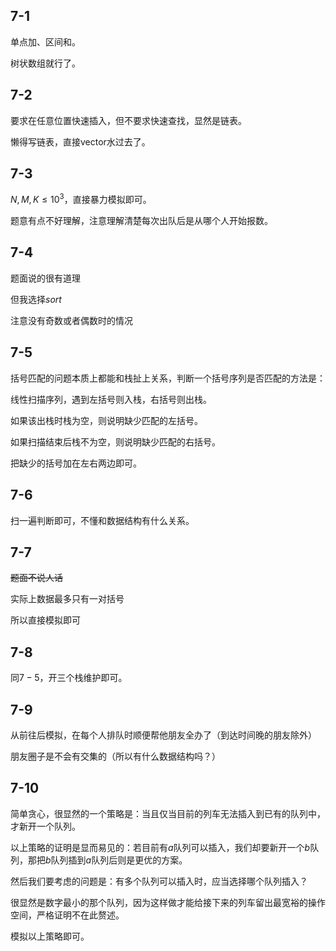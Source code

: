 ## 7-1

单点加、区间和。

树状数组就行了。

## 7-2

要求在任意位置快速插入，但不要求快速查找，显然是链表。

懒得写链表，直接vector水过去了。

## 7-3

$N,M,K ≤ 10^3$，直接暴力模拟即可。

题意有点不好理解，注意理解清楚每次出队后是从哪个人开始报数。

## 7-4

题面说的很有道理

但我选择$sort$

注意没有奇数或者偶数时的情况

## 7-5

括号匹配的问题本质上都能和栈扯上关系，判断一个括号序列是否匹配的方法是：

线性扫描序列，遇到左括号则入栈，右括号则出栈。

如果该出栈时栈为空，则说明缺少匹配的左括号。

如果扫描结束后栈不为空，则说明缺少匹配的右括号。

把缺少的括号加在左右两边即可。

## 7-6

扫一遍判断即可，不懂和数据结构有什么关系。

## 7-7

~~题面不说人话~~

实际上数据最多只有一对括号

所以直接模拟即可

## 7-8

同$7-5$，开三个栈维护即可。

## 7-9

从前往后模拟，在每个人排队时顺便帮他朋友全办了（到达时间晚的朋友除外）

朋友圈子是不会有交集的（所以有什么数据结构吗？）

## 7-10

简单贪心，很显然的一个策略是：当且仅当目前的列车无法插入到已有的队列中，才新开一个队列。

以上策略的证明是显而易见的：若目前有$a$队列可以插入，我们却要新开一个$b$队列，那把$b$队列插到$a$队列后则是更优的方案。

然后我们要考虑的问题是：有多个队列可以插入时，应当选择哪个队列插入？

很显然是数字最小的那个队列，因为这样做才能给接下来的列车留出最宽裕的操作空间，严格证明不在此赘述。

模拟以上策略即可。
